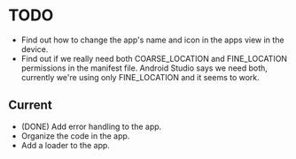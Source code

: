 # TODO

- Find out how to change the app's name and icon in the apps view in the device.
- Find out if we really need both COARSE_LOCATION and FINE_LOCATION permissions in the manifest
  file. Android Studio says we need both, currently we're using only FINE_LOCATION and it seems to
  work.

## Current

- (DONE) Add error handling to the app.
- Organize the code in the app.
- Add a loader to the app.
